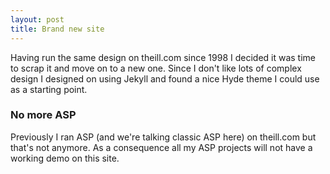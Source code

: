 ```yaml
---
layout: post
title: Brand new site
---
```


Having run the same design on theill.com since 1998 I decided it was time to scrap it and move on to a new one. Since I don't like lots of complex design I designed on using Jekyll and found a nice Hyde theme I could use as a starting point.

### No more ASP

Previously I ran ASP (and we're talking classic ASP here) on theill.com but that's not anymore. As a consequence all my ASP projects will not have a working demo on this site.

